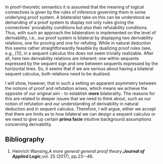 



In proof-theoretic semantics it is assumed that the meaning of logical connectives is given by the rules of inference governing them in some underlying proof system.
A bilateralist take on this can be understood as demanding of a proof system to display not only rules giving the connectives' provability conditions but also their refutability conditions.
Thus, with such an approach the bilateralism is implemented on the level of derivability, i.e., our proof system is bilateral by displaying two derivability relations, one for proving and one for refuting.
While in natural deduction this seems rather straightforwardly feasible by dualizing proof rules (see, e.g., [1]), in a sequent calculus this does not seem trivially realizable. 
After all, here two derivability relations are inherent: one within sequents expressed by the sequent sign and one between sequents expressed by the horizontal lines. So, it seems that if we are serious about having a bilateral sequent calculus, both relations need to be dualized. 

I will show, however, that in such a setting an apparent asymmetry between the notions of proof and refutation arises, which means we achieve the opposite of our original aim - to establish **more** bilaterality. The reasons for this are related to deeper issues that we need to think about, such as our notion of refutation and our understanding of derivability in natural deduction and in sequent calculus. Therefore, I will argue, either we accept that there are limits as to how bilateral we can design a sequent calculus or we need to give up certain **prima facie** intuitive background assumptions concerning derivability.


## Bibliography
1. Heinrich Wansing,_A more general general proof theory_,**_Journal of Applied Logic_**,vol. 25 (2017), pp.23--46.





